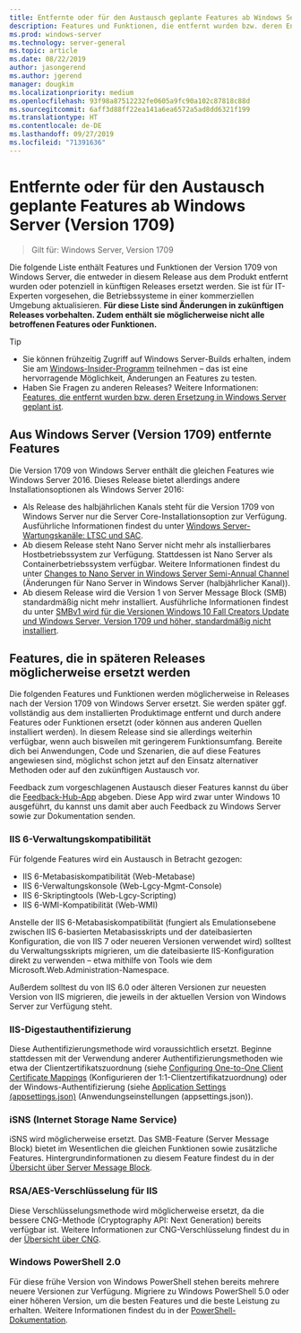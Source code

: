 ```yaml
---
title: Entfernte oder für den Austausch geplante Features ab Windows Server (Version 1709)
description: Features und Funktionen, die entfernt wurden bzw. deren Entfernung aus künftigen Versionen geplant ist.
ms.prod: windows-server
ms.technology: server-general
ms.topic: article
ms.date: 08/22/2019
author: jasongerend
ms.author: jgerend
manager: dougkim
ms.localizationpriority: medium
ms.openlocfilehash: 93f98a87512232fe0605a9fc90a102c87818c88d
ms.sourcegitcommit: 6aff3d88ff22ea141a6ea6572a5ad8dd6321f199
ms.translationtype: HT
ms.contentlocale: de-DE
ms.lasthandoff: 09/27/2019
ms.locfileid: "71391636"
---
```

# <a name="features-removed-or-planned-for-replacement-starting-with-windows-server-version-1709"></a>Entfernte oder für den Austausch geplante Features ab Windows Server (Version 1709)

>Gilt für: Windows Server, Version 1709

Die folgende Liste enthält Features und Funktionen der Version 1709 von Windows Server, die entweder in diesem Release aus dem Produkt entfernt wurden oder potenziell in künftigen Releases ersetzt werden. Sie ist für IT-Experten vorgesehen, die Betriebssysteme in einer kommerziellen Umgebung aktualisieren. **Für diese Liste sind Änderungen in zukünftigen Releases vorbehalten. Zudem enthält sie möglicherweise nicht alle betroffenen Features oder Funktionen.** 

> [!TIP]
> - Sie können frühzeitig Zugriff auf Windows Server-Builds erhalten, indem Sie am [Windows-Insider-Programm](https://insider.windows.com) teilnehmen – das ist eine hervorragende Möglichkeit, Änderungen an Features zu testen.
> - Haben Sie Fragen zu anderen Releases? Weitere Informationen: [Features, die entfernt wurden bzw. deren Ersetzung in Windows Server geplant ist](../get-started-19/removed-features.md).

## <a name="features-removed-from-windows-server-version-1709"></a>Aus Windows Server (Version 1709) entfernte Features

Die Version 1709 von Windows Server enthält die gleichen Features wie Windows Server 2016. Dieses Release bietet allerdings andere Installationsoptionen als Windows Server 2016:

- Als Release des halbjährlichen Kanals steht für die Version 1709 von Windows Server nur die Server Core-Installationsoption zur Verfügung. Ausführliche Informationen findest du unter [Windows Server-Wartungskanäle: LTSC und SAC](../get-started-19/servicing-channels-19.md).
- Ab diesem Release steht Nano Server nicht mehr als installierbares Hostbetriebssystem zur Verfügung. Stattdessen ist Nano Server als Containerbetriebssystem verfügbar. Weitere Informationen findest du unter [Changes to Nano Server in Windows Server Semi-Annual Channel](nano-in-semi-annual-channel.md) (Änderungen für Nano Server in Windows Server (halbjährlicher Kanal)).
- Ab diesem Release wird die Version 1 von Server Message Block (SMB) standardmäßig nicht mehr installiert. Ausführliche Informationen findest du unter [SMBv1 wird für die Versionen Windows 10 Fall Creators Update und Windows Server, Version 1709 und höher, standardmäßig nicht installiert](https://support.microsoft.com/help/4034314/smbv1-is-not-installed-by-default-in-windows).


## <a name="features-being-considered-for-replacement-starting-with-subsequent-releases"></a>Features, die in späteren Releases möglicherweise ersetzt werden

Die folgenden Features und Funktionen werden möglicherweise in Releases nach der Version 1709 von Windows Server ersetzt. Sie werden später ggf. vollständig aus dem installierten Produktimage entfernt und durch andere Features oder Funktionen ersetzt (oder können aus anderen Quellen installiert werden). In diesem Release sind sie allerdings weiterhin verfügbar, wenn auch bisweilen mit geringerem Funktionsumfang. Bereite dich bei Anwendungen, Code und Szenarien, die auf diese Features angewiesen sind, möglichst schon jetzt auf den Einsatz alternativer Methoden oder auf den zukünftigen Austausch vor.

Feedback zum vorgeschlagenen Austausch dieser Features kannst du über die [Feedback-Hub-App](https://support.microsoft.com/help/4021566/windows-10-send-feedback-to-microsoft-with-feedback-hub-app) abgeben. Diese App wird zwar unter Windows 10 ausgeführt, du kannst uns damit aber auch Feedback zu Windows Server sowie zur Dokumentation senden.

### <a name="iis-6-management-compatibility"></a>IIS 6-Verwaltungskompatibilität
Für folgende Features wird ein Austausch in Betracht gezogen:

- IIS 6-Metabasiskompatibilität (Web-Metabase)
- IIS 6-Verwaltungskonsole (Web-Lgcy-Mgmt-Console)
- IIS 6-Skriptingtools (Web-Lgcy-Scripting)
- IIS 6-WMI-Kompatibilität (Web-WMI)

Anstelle der IIS 6-Metabasiskompatibilität (fungiert als Emulationsebene zwischen IIS 6-basierten Metabasisskripts und der dateibasierten Konfiguration, die von IIS 7 oder neueren Versionen verwendet wird) solltest du Verwaltungsskripts migrieren, um die dateibasierte IIS-Konfiguration direkt zu verwenden – etwa mithilfe von Tools wie dem Microsoft.Web.Administration-Namespace.

Außerdem solltest du von IIS 6.0 oder älteren Versionen zur neuesten Version von IIS migrieren, die jeweils in der aktuellen Version von Windows Server zur Verfügung steht.


### <a name="iis-digest-authentication"></a>IIS-Digestauthentifizierung
Diese Authentifizierungsmethode wird voraussichtlich ersetzt. Beginne stattdessen mit der Verwendung anderer Authentifizierungsmethoden wie etwa der Clientzertifikatszuordnung (siehe [Configuring One-to-One Client Certificate Mappings](https://docs.microsoft.com/iis/manage/configuring-security/configuring-one-to-one-client-certificate-mappings) (Konfigurieren der 1:1-Clientzertifikatzuordnung) oder der Windows-Authentifizierung (siehe [Application Settings (appsettings.json)](https://docs.microsoft.com/iis-administration/configuration/appsettings.json) (Anwendungseinstellungen (appsettings.json)).

### <a name="internet-storage-name-service-isns"></a>iSNS (Internet Storage Name Service)
iSNS wird möglicherweise ersetzt. Das SMB-Feature (Server Message Block) bietet im Wesentlichen die gleichen Funktionen sowie zusätzliche Features. Hintergrundinformationen zu diesem Feature findest du in der [Übersicht über Server Message Block](https://technet.microsoft.com/library/hh831795(v=ws.11).aspx).

### <a name="rsaaes-encryption-for-iis"></a>RSA/AES-Verschlüsselung für IIS 
Diese Verschlüsselungsmethode wird möglicherweise ersetzt, da die bessere CNG-Methode (Cryptography API: Next Generation) bereits verfügbar ist. Weitere Informationen zur CNG-Verschlüsselung findest du in der [Übersicht über CNG](https://msdn.microsoft.com/library/windows/desktop/aa375276(v=vs.85).aspx).

### <a name="windows-powershell-20"></a>Windows PowerShell 2.0
Für diese frühe Version von Windows PowerShell stehen bereits mehrere neuere Versionen zur Verfügung. Migriere zu Windows PowerShell 5.0 oder einer höheren Version, um die besten Features und die beste Leistung zu erhalten. Weitere Informationen findest du in der [PowerShell-Dokumentation](https://docs.microsoft.com/powershell/index?view=powershell-5.1).

